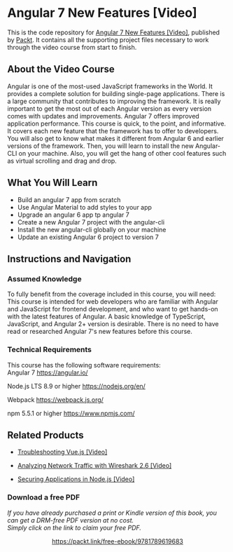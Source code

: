 # Angular 7 New Features [Video]
This is the code repository for [Angular 7 New Features [Video]](https://www.packtpub.com/web-development/angular-7-new-features-video?utm_source=github&utm_medium=repository&utm_campaign=9781789619683), published by [Packt](https://www.packtpub.com/?utm_source=github). It contains all the supporting project files necessary to work through the video course from start to finish.
## About the Video Course
Angular is one of the most-used JavaScript frameworks in the World. It provides a complete solution for building single-page applications. There is a large community that contributes to improving the framework. It is really important to get the most out of each Angular version as every version comes with updates and improvements. Angular 7 offers improved application performance.
This course is quick, to the point, and informative. It covers each new feature that the framework has to offer to developers. You will also get to know what makes it different from Angular 6 and earlier versions of the framework. Then, you will learn to install the new Angular-CLI on your machine. Also, you will get the hang of other cool features such as virtual scrolling and drag and drop.

<H2>What You Will Learn</H2>
<DIV class=book-info-will-learn-text>
<UL>
<LI>Build an angular 7 app from scratch 
<LI>Use Angular Material to add styles to your app&nbsp; 
<LI>Upgrade an angular 6 app tp angular 7 
<LI>Create a new Angular 7 project with the angular-cli 
<LI>Install the new angular-cli globally on your machine 
<LI>Update an existing Angular 6 project to version 7 </LI></UL></DIV>

## Instructions and Navigation
### Assumed Knowledge
To fully benefit from the coverage included in this course, you will need:<br/>
This course is intended for web developers who are familiar with Angular and JavaScript for frontend development, and who want to get hands-on with the latest features of Angular. A basic knowledge of TypeScript, JavaScript, and Angular 2+ version is desirable. There is no need to have read or researched Angular 7's new features before this course.
### Technical Requirements
This course has the following software requirements:<br/>
Angular 7 https://angular.io/

Node.js LTS 8.9 or higher https://nodejs.org/en/

Webpack https://webpack.js.org/


npm 5.5.1 or higher https://www.npmjs.com/

## Related Products
* [Troubleshooting Vue.js [Video]](https://www.packtpub.com/application-development/troubleshooting-vuejs-video?utm_source=github&utm_medium=repository&utm_campaign=9781788993531)

* [Analyzing Network Traffic with Wireshark 2.6 [Video]](https://www.packtpub.com/networking-and-servers/analyzing-network-traffic-wireshark-26-video?utm_source=github&utm_medium=repository&utm_campaign=9781789137903)

* [Securing Applications in Node.js [Video]](https://www.packtpub.com/web-development/securing-applications-nodejs-video?utm_source=github&utm_medium=repository&utm_campaign=9781789136791)

### Download a free PDF

 <i>If you have already purchased a print or Kindle version of this book, you can get a DRM-free PDF version at no cost.<br>Simply click on the link to claim your free PDF.</i>
<p align="center"> <a href="https://packt.link/free-ebook/9781789619683">https://packt.link/free-ebook/9781789619683 </a> </p>